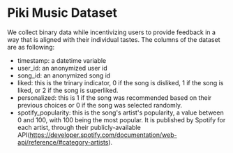 # Piki Music Dataset

We collect binary data while incentivizing users to provide feedback in a way that is aligned with their individual tastes. The columns of the dataset are as following:

- timestamp: a datetime variable
- user_id: an anonymized user id
- song_id: an anonymized song id
- liked: this is the trinary indicator, 0 if the song is disliked, 1 if the song is liked, or 2 if the song is superliked. 
- personalized: this is 1 if the song was recommended based on their previous choices or 0 if the song was selected randomly. 
- spotify_popularity: this is the song's artist's popularity, a value between 0 and 100, with 100 being the most popular. It is published by Spotify for each artist, through their publicly-available API(https://developer.spotify.com/documentation/web-api/reference/#category-artists). 
